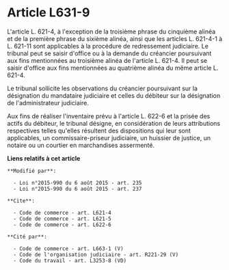 # Article L631-9

L'article L. 621-4, à l'exception de la troisième phrase du cinquième alinéa et de la première phrase du sixième alinéa,
ainsi que les articles L. 621-4-1 à L. 621-11 sont applicables à la procédure de redressement judiciaire. Le tribunal peut se
saisir d'office ou à la demande du créancier poursuivant aux fins mentionnées au troisième alinéa de l'article L. 621-4. Il
peut se saisir d'office aux fins mentionnées au quatrième alinéa du même article L. 621-4. 

Le tribunal sollicite les observations du créancier poursuivant sur la désignation du mandataire judiciaire et celles du
débiteur sur la désignation de l'administrateur judiciaire.

Aux fins de réaliser l'inventaire prévu à l'article L. 622-6 et la prisée des actifs du débiteur, le tribunal désigne, en
considération de leurs attributions respectives telles qu'elles résultent des dispositions qui leur sont applicables, un
commissaire-priseur judiciaire, un huissier de justice, un notaire ou un courtier en marchandises assermenté.

**Liens relatifs à cet article**

	**Modifié par**:

	  - Loi n°2015-990 du 6 août 2015 - art. 235
	  - Loi n°2015-990 du 6 août 2015 - art. 237

	**Cite**:

	  - Code de commerce - art. L621-4
	  - Code de commerce - art. L621-5
	  - Code de commerce - art. L622-6

	**Cité par**:

	  - Code de commerce - art. L663-1 (V)
	  - Code de l'organisation judiciaire - art. R221-29 (V)
	  - Code du travail - art. L3253-8 (VD)
